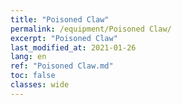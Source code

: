 ```yaml
---
title: "Poisoned Claw"
permalink: /equipment/Poisoned Claw/
excerpt: "Poisoned Claw"
last_modified_at: 2021-01-26
lang: en
ref: "Poisoned Claw.md"
toc: false
classes: wide
---
```


